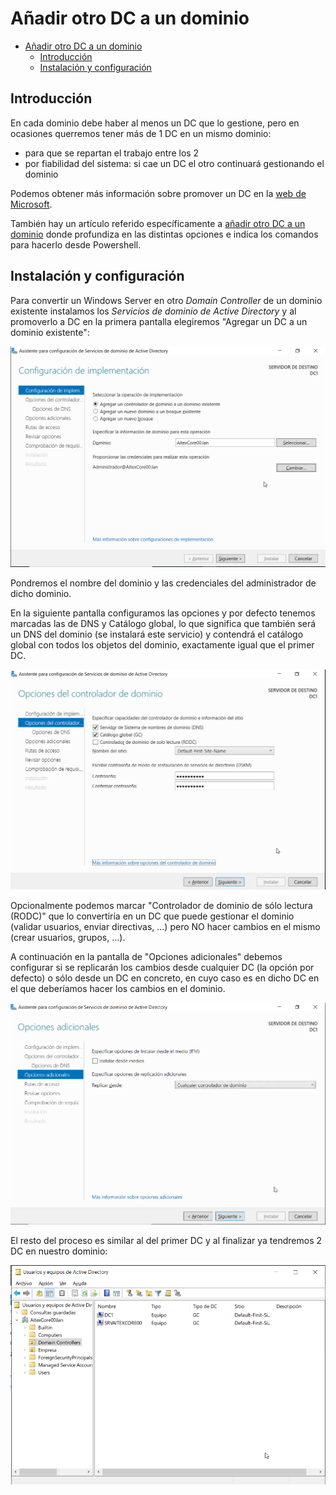 # Añadir otro DC a un dominio
- [Añadir otro DC a un dominio](#añadir-otro-dc-a-un-dominio)
  - [Introducción](#introducción)
  - [Instalación y configuración](#instalación-y-configuración)


## Introducción
En cada dominio debe haber al menos un DC que lo gestione, pero en ocasiones querremos tener más de 1 DC en un mismo dominio:
- para que se repartan el trabajo entre los 2
- por fiabilidad del sistema: si cae un DC el otro continuará gestionando el dominio

Podemos obtener más información sobre promover un DC en la [web de Microsoft](https://learn.microsoft.com/es-es/windows-server/identity/ad-ds/deploy/ad-ds-installation-and-removal-wizard-page-descriptions).

También hay un artículo referido específicamente a [añadir otro DC a un dominio](https://learn.microsoft.com/es-es/windows-server/identity/ad-ds/deploy/install-a-replica-windows-server-2012-domain-controller-in-an-existing-domain--level-200-) donde profundiza en las distintas opciones e indica los comandos para hacerlo desde Powershell.

## Instalación y configuración
Para convertir un Windows Server en otro _Domain Controller_ de un dominio existente instalamos los _Servicios de dominio de Active Directory_ y al promoverlo a DC en la primera pantalla elegiremos "Agregar un DC a un dominio existente":

![Agregar DC a dominio existente](media/BDC-instal1.png)

Pondremos el nombre del dominio y las credenciales del administrador de dicho dominio.

En la siguiente pantalla configuramos las opciones y por defecto tenemos marcadas las de DNS y Catálogo global, lo que significa que también será un DNS del dominio (se instalará este servicio) y contendrá el catálogo global con todos los objetos del dominio, exactamente igual que el primer DC.

![Agregar DC - opciones](media/BDC-instal2.png)

Opcionalmente podemos marcar "Controlador de dominio de sólo lectura (RODC)" que lo convertiría en un DC que puede gestionar el dominio (validar usuarios, enviar directivas, ...) pero NO hacer cambios en el mismo (crear usuarios, grupos, ...).

A continuación en la pantalla de "Opciones adicionales" debemos configurar si se replicarán los cambios desde cualquier DC (la opción por defecto) o sólo desde un DC en concreto, en cuyo caso es en dicho DC en el que deberíamos hacer los cambios en el dominio.

![Agregar DC - opciones adicionales](media/BDC-instal3.png)

El resto del proceso es similar al del primer DC y al finalizar ya tendremos 2 DC en nuestro dominio:

![Domain Controllers](media/BDC-UsrAD.png)

